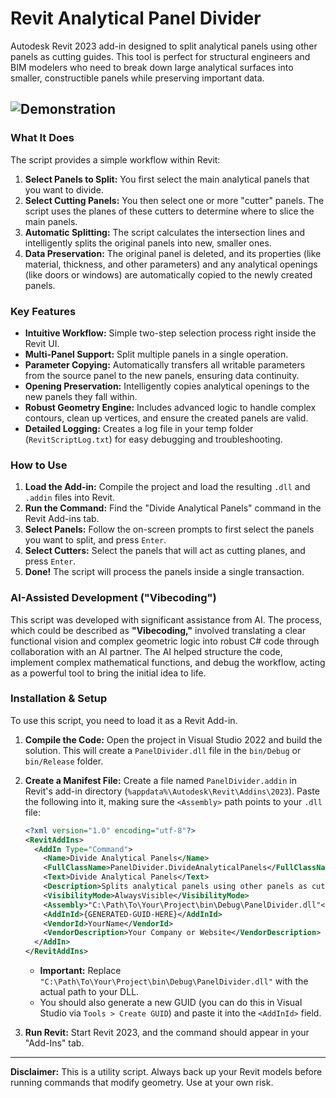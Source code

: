 # Revit Analytical Panel Divider

Autodesk Revit 2023 add-in designed to split analytical panels using other panels as cutting guides. This tool is perfect for structural engineers and BIM modelers who need to break down large analytical surfaces into smaller, constructible panels while preserving important data.

![Demonstration](https://github.com/Vovenzza/Revit-Panel_Divider/blob/956d967507b7dff7ec5459dcf7fd343481b779ad/Revit_NWifBwiRWs-ezgif.com-optimize.gif)
---

### What It Does

The script provides a simple workflow within Revit:

1.  **Select Panels to Split:** You first select the main analytical panels that you want to divide.
2.  **Select Cutting Panels:** You then select one or more "cutter" panels. The script uses the planes of these cutters to determine where to slice the main panels.
3.  **Automatic Splitting:** The script calculates the intersection lines and intelligently splits the original panels into new, smaller ones.
4.  **Data Preservation:** The original panel is deleted, and its properties (like material, thickness, and other parameters) and any analytical openings (like doors or windows) are automatically copied to the newly created panels.

### Key Features

*   **Intuitive Workflow:** Simple two-step selection process right inside the Revit UI.
*   **Multi-Panel Support:** Split multiple panels in a single operation.
*   **Parameter Copying:** Automatically transfers all writable parameters from the source panel to the new panels, ensuring data continuity.
*   **Opening Preservation:** Intelligently copies analytical openings to the new panels they fall within.
*   **Robust Geometry Engine:** Includes advanced logic to handle complex contours, clean up vertices, and ensure the created panels are valid.
*   **Detailed Logging:** Creates a log file in your temp folder (`RevitScriptLog.txt`) for easy debugging and troubleshooting.

### How to Use

1.  **Load the Add-in:** Compile the project and load the resulting `.dll` and `.addin` files into Revit.
2.  **Run the Command:** Find the "Divide Analytical Panels" command in the Revit Add-ins tab.
3.  **Select Panels:** Follow the on-screen prompts to first select the panels you want to split, and press `Enter`.
4.  **Select Cutters:** Select the panels that will act as cutting planes, and press `Enter`.
5.  **Done!** The script will process the panels inside a single transaction.

### AI-Assisted Development ("Vibecoding")

This script was developed with significant assistance from AI. The process, which could be described as **"Vibecoding,"** involved translating a clear functional vision and complex geometric logic into robust C# code through collaboration with an AI partner. The AI helped structure the code, implement complex mathematical functions, and debug the workflow, acting as a powerful tool to bring the initial idea to life.

### Installation & Setup

To use this script, you need to load it as a Revit Add-in.

1.  **Compile the Code:** Open the project in Visual Studio 2022 and build the solution. This will create a `PanelDivider.dll` file in the `bin/Debug` or `bin/Release` folder.
2.  **Create a Manifest File:** Create a file named `PanelDivider.addin` in Revit's add-in directory (`%appdata%\Autodesk\Revit\Addins\2023`). Paste the following into it, making sure the `<Assembly>` path points to your `.dll` file:

    ```xml
    <?xml version="1.0" encoding="utf-8"?>
    <RevitAddIns>
      <AddIn Type="Command">
        <Name>Divide Analytical Panels</Name>
        <FullClassName>PanelDivider.DivideAnalyticalPanels</FullClassName>
        <Text>Divide Analytical Panels</Text>
        <Description>Splits analytical panels using other panels as cutting planes.</Description>
        <VisibilityMode>AlwaysVisible</VisibilityMode>
        <Assembly>"C:\Path\To\Your\Project\bin\Debug\PanelDivider.dll"</Assembly>
        <AddInId>{GENERATED-GUID-HERE}</AddInId>
        <VendorId>YourName</VendorId>
        <VendorDescription>Your Company or Website</VendorDescription>
      </AddIn>
    </RevitAddIns>
    ```
    *   **Important:** Replace `"C:\Path\To\Your\Project\bin\Debug\PanelDivider.dll"` with the actual path to your DLL.
    *   You should also generate a new GUID (you can do this in Visual Studio via `Tools > Create GUID`) and paste it into the `<AddInId>` field.

3.  **Run Revit:** Start Revit 2023, and the command should appear in your "Add-Ins" tab.

---

**Disclaimer:** This is a utility script. Always back up your Revit models before running commands that modify geometry. Use at your own risk.
